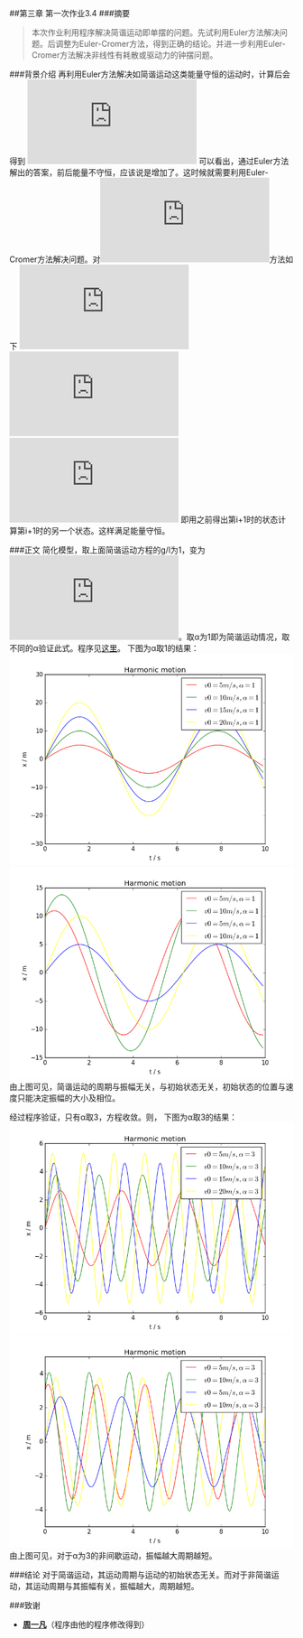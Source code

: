 ##第三章 第一次作业3.4
###摘要
>本次作业利用程序解决简谐运动即单摆的问题。先试利用Euler方法解决问题。后调整为Euler-Cromer方法，得到正确的结论。并进一步利用Euler-Cromer方法解决非线性有耗散或驱动力的钟摆问题。

###背景介绍
再利用Euler方法解决如简谐运动这类能量守恒的运动时，计算后会得到
![能量不守恒](http://latex.codecogs.com/gif.latex?E_%7Bi&plus;1%7D%3DE_%7Bi%7D&plus;%5Cfrac%7B1%7D%7B2%7Dmgl%5Cleft%20%28%20%5Comega%20_%7Bi%7D%5E%7B2%7D&plus;%5Cfrac%7Bg%7D%7Bl%7D%5Ctheta%20_%7Bi%7D%5E%7B2%7D%20%5Cright%20%29%5Cleft%20%28%20%5CDelta%20t%20%5Cright%20%29%5E%7B2%7D)
可以看出，通过Euler方法解出的答案，前后能量不守恒，应该说是增加了。这时候就需要利用Euler-Cromer方法解决问题。对![简谐运动](http://latex.codecogs.com/gif.latex?%5Cfrac%7Bd%5E2%5Ctheta%20%7D%7Bdt%5E2%7D%3D%20-%5Cfrac%7Bg%7D%7Bl%7D%5Ctheta)方法如下
![1式](http://latex.codecogs.com/gif.latex?%5Comega%20_%7Bi&plus;1%7D%3D%5Comegea_%7Bi%7D-%5Cleft%20%28%20g/l%20%5Cright%20%29%5Ctheta%20_%7Bi%7D%5CDelta%20t)
![2式](http://latex.codecogs.com/gif.latex?%5Ctheta%20_%7Bi&plus;1%7D%3D%5Ctheta_%7Bi%7D&plus;%5Comega%20_%7Bi&plus;1%7D%5CDelta%20t)
![3式](http://latex.codecogs.com/gif.latex?t_%7Bi&plus;1%7D%3Dt_%7Bi%7D&plus;%5CDelta%20t)
	即用之前得出第i+1时的状态计算第i+1时的另一个状态。这样满足能量守恒。

###正文
简化模型，取上面简谐运动方程的g/l为1，变为![变](http://latex.codecogs.com/gif.latex?%5Cfrac%7Bd%5E2x%20%7D%7Bdt%5E2%7D%3D%20-%20kx%5E%5Calpha%20%2Ck%3D1)。取α为1即为简谐运动情况，取不同的α验证此式。程序见[这里](https://github.com/PatYoung/computationalphysics_N2013301020016/blob/master/08/02.py)。
下图为α取1的结果：
![1](https://github.com/PatYoung/computationalphysics_N2013301020016/blob/master/08/01.png?raw=true)
![1_2](https://github.com/PatYoung/computationalphysics_N2013301020016/blob/master/08/03.png?raw=true)
由上图可见，简谐运动的周期与振幅无关，与初始状态无关，初始状态的位置与速度只能决定振幅的大小及相位。

经过程序验证，只有α取3，方程收敛。则，
下图为α取3的结果：
![3](https://github.com/PatYoung/computationalphysics_N2013301020016/blob/master/08/02.png?raw=true)
![3_2](https://github.com/PatYoung/computationalphysics_N2013301020016/blob/master/08/04.png?raw=true)
由上图可见，对于α为3的非间歇运动，振幅越大周期越短。

###结论
对于简谐运动，其运动周期与运动的初始状态无关。而对于非简谐运动，其运动周期与其振幅有关，振幅越大，周期越短。

###致谢
- [**周一凡**](https://github.com/fxdhi/computationalphysics_N2013301020017)（程序由他的程序修改得到）